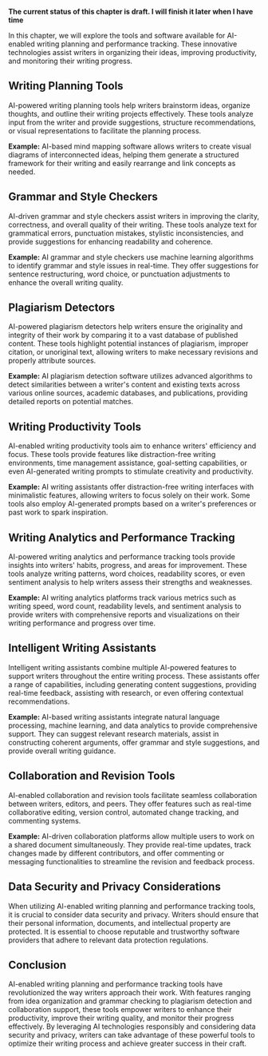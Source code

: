 **The current status of this chapter is draft. I will finish it later when I have time**

In this chapter, we will explore the tools and software available for AI-enabled writing planning and performance tracking. These innovative technologies assist writers in organizing their ideas, improving productivity, and monitoring their writing progress.

Writing Planning Tools
----------------------

AI-powered writing planning tools help writers brainstorm ideas, organize thoughts, and outline their writing projects effectively. These tools analyze input from the writer and provide suggestions, structure recommendations, or visual representations to facilitate the planning process.

**Example:** AI-based mind mapping software allows writers to create visual diagrams of interconnected ideas, helping them generate a structured framework for their writing and easily rearrange and link concepts as needed.

Grammar and Style Checkers
--------------------------

AI-driven grammar and style checkers assist writers in improving the clarity, correctness, and overall quality of their writing. These tools analyze text for grammatical errors, punctuation mistakes, stylistic inconsistencies, and provide suggestions for enhancing readability and coherence.

**Example:** AI grammar and style checkers use machine learning algorithms to identify grammar and style issues in real-time. They offer suggestions for sentence restructuring, word choice, or punctuation adjustments to enhance the overall writing quality.

Plagiarism Detectors
--------------------

AI-powered plagiarism detectors help writers ensure the originality and integrity of their work by comparing it to a vast database of published content. These tools highlight potential instances of plagiarism, improper citation, or unoriginal text, allowing writers to make necessary revisions and properly attribute sources.

**Example:** AI plagiarism detection software utilizes advanced algorithms to detect similarities between a writer's content and existing texts across various online sources, academic databases, and publications, providing detailed reports on potential matches.

Writing Productivity Tools
--------------------------

AI-enabled writing productivity tools aim to enhance writers' efficiency and focus. These tools provide features like distraction-free writing environments, time management assistance, goal-setting capabilities, or even AI-generated writing prompts to stimulate creativity and productivity.

**Example:** AI writing assistants offer distraction-free writing interfaces with minimalistic features, allowing writers to focus solely on their work. Some tools also employ AI-generated prompts based on a writer's preferences or past work to spark inspiration.

Writing Analytics and Performance Tracking
------------------------------------------

AI-powered writing analytics and performance tracking tools provide insights into writers' habits, progress, and areas for improvement. These tools analyze writing patterns, word choices, readability scores, or even sentiment analysis to help writers assess their strengths and weaknesses.

**Example:** AI writing analytics platforms track various metrics such as writing speed, word count, readability levels, and sentiment analysis to provide writers with comprehensive reports and visualizations on their writing performance and progress over time.

Intelligent Writing Assistants
------------------------------

Intelligent writing assistants combine multiple AI-powered features to support writers throughout the entire writing process. These assistants offer a range of capabilities, including generating content suggestions, providing real-time feedback, assisting with research, or even offering contextual recommendations.

**Example:** AI-based writing assistants integrate natural language processing, machine learning, and data analytics to provide comprehensive support. They can suggest relevant research materials, assist in constructing coherent arguments, offer grammar and style suggestions, and provide overall writing guidance.

Collaboration and Revision Tools
--------------------------------

AI-enabled collaboration and revision tools facilitate seamless collaboration between writers, editors, and peers. They offer features such as real-time collaborative editing, version control, automated change tracking, and commenting systems.

**Example:** AI-driven collaboration platforms allow multiple users to work on a shared document simultaneously. They provide real-time updates, track changes made by different contributors, and offer commenting or messaging functionalities to streamline the revision and feedback process.

Data Security and Privacy Considerations
----------------------------------------

When utilizing AI-enabled writing planning and performance tracking tools, it is crucial to consider data security and privacy. Writers should ensure that their personal information, documents, and intellectual property are protected. It is essential to choose reputable and trustworthy software providers that adhere to relevant data protection regulations.

Conclusion
----------

AI-enabled writing planning and performance tracking tools have revolutionized the way writers approach their work. With features ranging from idea organization and grammar checking to plagiarism detection and collaboration support, these tools empower writers to enhance their productivity, improve their writing quality, and monitor their progress effectively. By leveraging AI technologies responsibly and considering data security and privacy, writers can take advantage of these powerful tools to optimize their writing process and achieve greater success in their craft.
